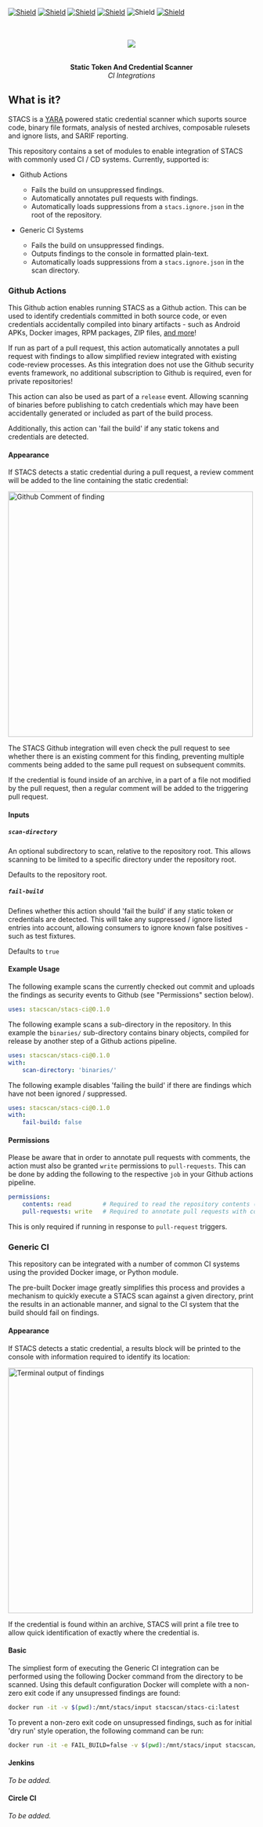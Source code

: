 [![Shield](https://img.shields.io/github/workflow/status/stacscan/stacs-ci/Check?label=Tests&style=flat-square)](https://github.com/stacscan/stacs-ci/actions?workflow=Check)
[![Shield](https://img.shields.io/github/workflow/status/stacscan/stacs-ci/Publish?label=Deploy&style=flat-square)](https://github.com/stacscan/stacs-ci/actions?workflow=Publish)
[![Shield](https://img.shields.io/docker/pulls/stacscan/stacs-ci?style=flat-square)](https://hub.docker.com/r/stacscan/stacs-ci)
[![Shield](https://img.shields.io/docker/image-size/stacscan/stacs-ci?style=flat-square)](https://hub.docker.com/r/stacscan/stacs-ci/tags?page=1&ordering=last_updated)
![Shield](https://img.shields.io/github/license/stacscan/stacs-ci?style=flat-square)
[![Shield](https://img.shields.io/twitter/follow/stacscan?style=flat-square)](https://twitter.com/stacscan)
<p align="center">
    <br /><br />
    <img src="https://raw.githubusercontent.com/stacscan/stacs-ci/main/docs/images/STACS-Logo-RGB.small.png?raw=true">
</p>
<p align="center">
    <br />
    <b>Static Token And Credential Scanner</b>
    <br />
    <i>CI Integrations</i>
    <br />
</p>

## What is it?

STACS is a [YARA](https://virustotal.github.io/yara/) powered static credential scanner
which suports source code, binary file formats, analysis of nested archives, composable
rulesets and ignore lists, and SARIF reporting.

This repository contains a set of modules to enable integration of STACS with commonly
used CI / CD systems. Currently, supported is:

* Github Actions
  * Fails the build on unsuppressed findings.
  * Automatically annotates pull requests with findings.
  * Automatically loads suppressions from a `stacs.ignore.json` in the root of the repository.

* Generic CI Systems
  * Fails the build on unsuppressed findings.
  * Outputs findings to the console in formatted plain-text.
  * Automatically loads suppressions from a `stacs.ignore.json` in the scan directory.

### Github Actions

This Github action enables running STACS as a Github action. This can be used to
identify credentials committed in both source code, or even credentials accidentally
compiled into binary artifacts - such as Android APKs, Docker images, RPM packages, ZIP
files, [and more](https://github.com/stacscan/stacs/blob/main/README.md#what-does-stacs-support)!

If run as part of a pull request, this action automatically annotates a pull request
with findings to allow simplified review integrated with existing code-review processes.
As this integration does not use the Github security events framework, no additional
subscription to Github is required, even for private repositories!

This action can also be used as part of a `release` event. Allowing scanning of binaries
before publishing to catch credentials which may have been accidentally generated or
included as part of the build process.

Additionally, this action can 'fail the build' if any static tokens and credentials are
detected.

#### Appearance

If STACS detects a static credential during a pull request, a review comment will be
added to the line containing the static credential:

<img src="./docs/images/github_comment.png?raw=true" width="500px" alt="Github Comment of finding" />

The STACS Github integration will even check the pull request to see whether there is
an existing comment for this finding, preventing multiple comments being added to the
same pull request on subsequent commits.

If the credential is found inside of an archive, in a part of a file not modified by the
pull request, then a regular comment will be added to the triggering pull request.

#### Inputs

##### `scan-directory`

An optional subdirectory to scan, relative to the repository root. This allows scanning
to be limited to a specific directory under the repository root.

Defaults to the repository root.

##### `fail-build`

Defines whether this action should 'fail the build' if any static token or credentials
are detected. This will take any suppressed / ignore listed entries into account,
allowing consumers to ignore known false positives - such as test fixtures.

Defaults to `true`

#### Example Usage

The following example scans the currently checked out commit and uploads the findings
as security events to Github (see "Permissions" section below).

```yaml
uses: stacscan/stacs-ci@0.1.0
```

The following example scans a sub-directory in the repository. In this example the 
`binaries/` sub-directory contains binary objects, compiled for release by another step
of a Github actions pipeline.

```yaml
uses: stacscan/stacs-ci@0.1.0
with:
    scan-directory: 'binaries/'
```

The following example disables 'failing the build' if there are findings which have not
been ignored / suppressed.

```yaml
uses: stacscan/stacs-ci@0.1.0
with:
    fail-build: false
```

#### Permissions

Please be aware that in order to annotate pull requests with comments, the action must
also be granted `write` permissions to `pull-requests`. This can be done by adding the
following to the respective `job` in your Github actions pipeline.

```yaml
permissions:
    contents: read         # Required to read the repository contents (checkout).
    pull-requests: write   # Required to annotate pull requests with comments.
```

This is only required if running in response to `pull-request` triggers.

### Generic CI

This repository can be integrated with a number of common CI systems using the provided
Docker image, or Python module.

The pre-built Docker image greatly simplifies this process and provides a mechanism to
quickly execute a STACS scan against a given directory, print the results in an
actionable manner, and signal to the CI system that the build should fail on findings.

#### Appearance

If STACS detects a static credential, a results block will be printed to the console
with information required to identify its location:

<img src="./docs/images/generic_tui.png?raw=true" width="500px" alt="Terminal output of findings" />

If the credential is found within an archive, STACS will print a file tree to allow
quick identification of exactly where the credential is.

#### Basic

The simpliest form of executing the Generic CI integration can be performed using the
following Docker command from the directory to be scanned. Using this default
configuration Docker will complete with a non-zero exit code if any unsupressed findings
are found:

```bash
docker run -it -v $(pwd):/mnt/stacs/input stacscan/stacs-ci:latest
```

To prevent a non-zero exit code on unsupressed findings, such as for initial 'dry run'
style operation, the following command can be run:

```bash
docker run -it -e FAIL_BUILD=false -v $(pwd):/mnt/stacs/input stacscan/stacs-ci:latest
```

#### Jenkins

_To be added._

#### Circle CI

_To be added._
